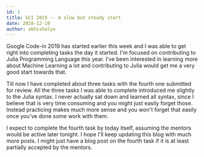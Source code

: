```yaml
---
id: 1
title: GCI 2019 -- A slow but steady start
date: 2018-12-10
author: abhishalya
---
```


Google Code-in 2019 has started earlier this week and I was able to get right
into completing tasks the day it started. I'm focused on contributing to
Julia Programming Language this year. I've been interested in learning more
about Machine Learning a lot and contributing to Julia would get me a very good
start towards that.

Till now I have completed about three tasks with the fourth one submitted for
review. All the three tasks I was able to complete introduced me slightly to
the Julia syntax. I never actually sat down and learned all syntax, since I
believe that is very time consuming and you might just easily forget those.
Instead practicing makes much more sense and you won't forget that easily once
you've done some work with them.

I expect to complete the fourth task by today itself, assuming the mentors would
be active later tonight. I hope I'll keep updating this blog with much more
posts. I might just have a blog post on the fourth task if it is at least
partially accepted by the mentors.
